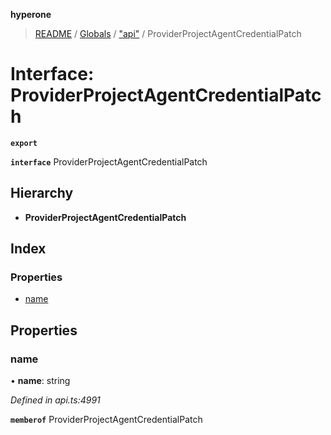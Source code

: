 **hyperone**

> [README](../README.md) / [Globals](../globals.md) / ["api"](../modules/_api_.md) / ProviderProjectAgentCredentialPatch

# Interface: ProviderProjectAgentCredentialPatch

**`export`** 

**`interface`** ProviderProjectAgentCredentialPatch

## Hierarchy

* **ProviderProjectAgentCredentialPatch**

## Index

### Properties

* [name](_api_.providerprojectagentcredentialpatch.md#name)

## Properties

### name

•  **name**: string

*Defined in api.ts:4991*

**`memberof`** ProviderProjectAgentCredentialPatch
